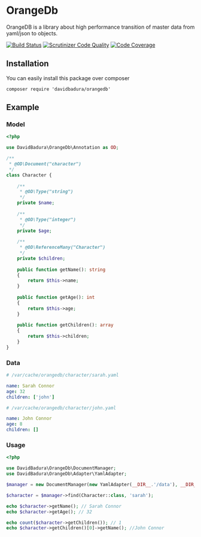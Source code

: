 OrangeDb
========

OrangeDB is a library about high performance transition of master data from yaml/json to objects.

[![Build Status](https://travis-ci.org/DavidBadura/orangedb.svg?branch=master)](https://travis-ci.org/DavidBadura/orangedb)
[![Scrutinizer Code Quality](https://scrutinizer-ci.com/g/DavidBadura/orangedb/badges/quality-score.png?b=master)](https://scrutinizer-ci.com/g/DavidBadura/orangedb/?branch=master)
[![Code Coverage](https://scrutinizer-ci.com/g/DavidBadura/orangedb/badges/coverage.png?b=master)](https://scrutinizer-ci.com/g/DavidBadura/orangedb/?branch=master)


Installation
------------

You can easily install this package over composer

```
composer require 'davidbadura/orangedb'
```

Example
-------

### Model

```php
<?php

use DavidBadura\OrangeDb\Annotation as OD;

/**
 * @OD\Document("character")
 */
class Character {
    
    /**
     * @OD\Type("string")
     */
    private $name;
    
    /**
     * @OD\Type("integer")
     */
    private $age;
    
    /**
     * @OD\ReferenceMany("Character")
     */
    private $children;
    
    public function getName(): string 
    {
        return $this->name;
    }
    
    public function getAge(): int 
    {
        return $this->age;
    }
    
    public function getChildren(): array 
    {
        return $this->children;
    }
}
```

### Data

```yaml
# /var/cache/orangedb/character/sarah.yaml

name: Sarah Connor
age: 32
children: ['john']

# /var/cache/orangedb/character/john.yaml

name: John Connor
age: 8
children: []
```

### Usage

```php
<?php

use DavidBadura\OrangeDb\DocumentManager;
use DavidBadura\OrangeDb\Adapter\YamlAdapter;

$manager = new DocumentManager(new YamlAdapter(__DIR__.'/data'), __DIR__.'/var/cache/orangedb');

$character = $manager->find(Character::class, 'sarah');

echo $character->getName(); // Sarah Connor
echo $character->getAge(); // 32

echo count($character->getChildren()); // 1
echo $character->getChildren()[0]->getName(); //John Connor
```